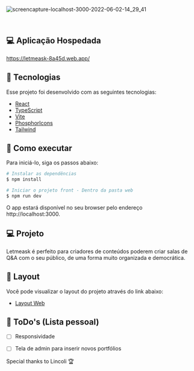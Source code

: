 ![screencapture-localhost-3000-2022-06-02-14_29_41](https://user-images.githubusercontent.com/42179041/171689091-f12a1e20-7d00-4df1-a6d3-f874c9cd8955.png)

<br>

## 💻 Aplicação Hospedada
https://letmeask-8a45d.web.app/


## 🧪 Tecnologias

Esse projeto foi desenvolvido com as seguintes tecnologias:

- [React](https://reactjs.org)
- [TypeScript](https://www.typescriptlang.org/)
- [Vite](https://vitejs.dev/)
- [PhosphorIcons](https://phosphoricons.com/)
- [Tailwind](https://tailwindcss.com/)


## 🚀 Como executar

Para iniciá-lo, siga os passos abaixo:
```bash
# Instalar as dependências
$ npm install

# Iniciar o projeto front - Dentro da pasta web
$ npm run dev
```
O app estará disponível no seu browser pelo endereço http://localhost:3000.

## 💻 Projeto

Letmeask é perfeito para criadores de conteúdos poderem criar salas de Q&A com o seu público, de uma forma muito organizada e democrática. 



## 🔖 Layout

Você pode visualizar o layout do projeto através do link abaixo:

- [Layout Web](https://xd.adobe.com/view/bd60afcd-e3ce-41f9-9e12-10b9b6af1237-e833/) 


## 🤠 ToDo's (Lista pessoal)
- [ ] Responsividade
- [ ] Tela de admin para inserir novos portfólios



Special thanks to Lincoli 🏆


